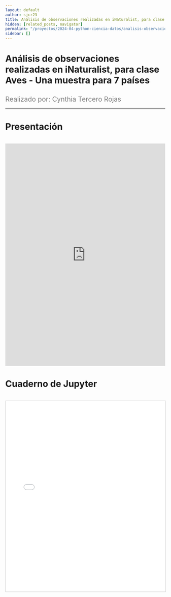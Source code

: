 ```yaml
---
layout: default
author: sjcr23
title: Análisis de observaciones realizadas en iNaturalist, para clase Aves
hidden: [related_posts, navigator]
permalink: "/proyectos/2024-04-python-ciencia-datos/analisis-observaciones-iNaturalist-clase-aves.html"
sidebar: []
---
```


# Análisis de observaciones realizadas en iNaturalist, para clase Aves - Una muestra para 7 países
<h2 style="color: gray; font-weight: normal;">Realizado por: Cynthia Tercero Rojas</h2>

---

# Presentación
<br>

<iframe width="100%" height="700" src="https://www.youtube.com/embed/IlBYLoIMneE" frameborder="0" allow="accelerometer; autoplay; clipboard-write; encrypted-media; gyroscope; picture-in-picture; web-share" referrerpolicy="strict-origin-when-cross-origin" allowfullscreen></iframe>

<br>

# Cuaderno de Jupyter

<br>

<iframe 
    src="/assets/html/cynthia_tercero.html" 
    width="100%" 
    height="600" 
    style="border: 1px solid #ccc;"
></iframe>
